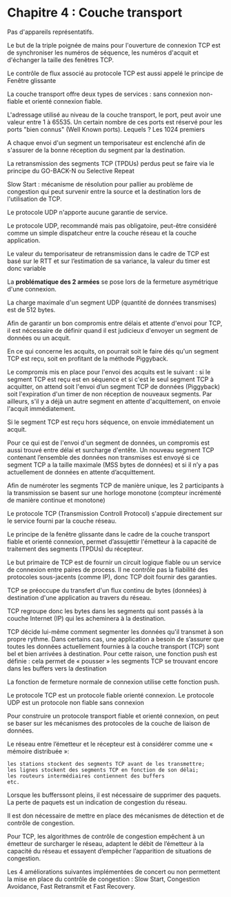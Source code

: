 # Chapitre 4 : Couche transport

Pas d'appareils représentatifs.

Le but de la triple poignée de mains pour l'ouverture de connexion TCP est de synchroniser les numéros de séquence, les numéros d'acquit et d'échanger la taille des fenêtres TCP.

Le contrôle de flux associé au protocole TCP est aussi appelé le principe de Fenêtre glissante

La couche transport offre deux types de services : sans connexion non-fiable et orienté connexion fiable.

L'adressage utilisé au niveau de la couche transport, le port, peut avoir une valeur entre 1 à 65535. Un certain nombre de ces ports est réservé pour les ports "bien connus" (Well Known ports). Lequels ? Les 1024 premiers

A chaque envoi d'un segment un temporisateur est enclenché afin de s'assurer de la bonne réception du segment par la destination.

La retransmission des segments TCP (TPDUs) perdus peut se faire via le principe du GO-BACK-N ou Selective Repeat

Slow Start : mécanisme de résolution pour pallier au problème de congestion qui peut survenir entre la source et la destination lors de l'utilisation de TCP.

Le protocole UDP n'apporte aucune garantie de service.

Le protocole UDP, recommandé mais pas obligatoire, peut-être considéré comme un simple dispatcheur entre la couche réseau et la couche application.

Le valeur du temporisateur de retransmission dans le cadre de TCP est basé sur le RTT et sur l’estimation de sa variance, la valeur du timer est donc variable

La **problématique des 2 armées** se pose lors de la fermeture asymétrique d'une connexion.

La charge maximale d'un segment UDP (quantité de données transmises) est de 512 bytes.

Afin de garantir un bon compromis entre délais et attente d'envoi pour TCP, il est nécessaire de définir quand il est judicieux d'envoyer un segment de données ou un acquit.

En ce qui concerne les acquits, on pourrait soit le faire dés qu'un segment TCP est reçu, soit en profitant de la méthode Piggyback.

Le compromis mis en place pour l'envoi des acquits est le suivant : si le segment TCP est reçu est en séquence et si c'est le seul segment TCP à acquitter, on attend soit l'envoi d’un segment TCP de données (Piggyback) soit l'expiration d'un timer de non réception de nouveaux segments. Par ailleurs, s'il y a déjà un autre segment en attente d'acquittement, on envoie l'acquit immédiatement.

Si le segment TCP est reçu hors séquence, on envoie immédiatement  un acquit.

Pour ce qui est de l'envoi d'un segment de données, un compromis  est aussi trouvé entre délai et surcharge d'entête. Un nouveau segment TCP contenant l’ensemble des données non transmises est envoyé si ce segment TCP a la taille maximale (MSS bytes de données) et si il n’y a pas actuellement de données en attente d’acquittement.

Afin de numéroter les segments TCP de manière unique, les 2 participants à la transmission se basent sur une horloge monotone (compteur incrémenté de manière continue et monotone)

Le protocole TCP (Transmission Controll Protocol) s'appuie directement sur le service fourni par la couche réseau.

Le principe de la fenêtre glissante dans le cadre de la couche transport fiable et orienté connexion, permet d’assujettir l'émetteur à la capacité de traitement des segments (TPDUs) du récepteur.

Le but primaire de TCP  est de fournir un circuit logique fiable ou un service de connexion entre paires de process. Il ne contrôle pas la fiabilité des protocoles sous-jacents (comme IP), donc TCP doit fournir des garanties.

TCP se préoccupe du transfert d'un flux continu de bytes (données) à destination d'une application  au travers du réseau.

TCP regroupe donc les bytes dans les segments qui sont passés à la couche Internet (IP) qui les acheminera à la destination.

TCP décide lui-même comment segmenter les données qu'il transmet à son  propre rythme.
Dans certains cas, une application a besoin de s’assurer que toutes les données actuellement fournies à la couche transport (TCP) sont bel et bien arrivées à destination. Pour cette raison, une fonction push est définie : cela permet de « pousser » les segments TCP se trouvant encore dans les buffers vers la destination

La fonction de fermeture normale de connexion utilise cette fonction push.

Le protocole TCP est un protocole fiable orienté connexion.
Le protocole UDP est un protocole non fiable sans connexion

Pour construire un protocole transport fiable et orienté connexion, on peut se baser sur les mécanismes des protocoles de la couche de liaison de données.

Le réseau entre l’émetteur et le récepteur est à considérer comme une « mémoire distribuée »:

    les stations stockent des segments TCP avant de les transmettre;
    les lignes stockent des segments TCP en fonction de son délai;
    les routeurs intermédiaires contiennent des buffers
    etc.

Lorsque les bufferssont pleins, il est nécessaire de supprimer des paquets. La perte de paquets est un indication de congestion du réseau.

Il est don nécessaire de mettre en place des mécanismes de détection et de contrôle de congestion.

Pour TCP, les algorithmes de contrôle de congestion empêchent à un émetteur de surcharger le réseau, adaptent le débit de l’émetteur à la capacité du réseau et essayent  d’empêcher l’apparition de situations de congestion.

Les 4 améliorations suivantes implémentées de concert ou non permettent la mise en place du contrôle de congestion : Slow Start, Congestion Avoidance, Fast Retransmit et Fast Recovery.
